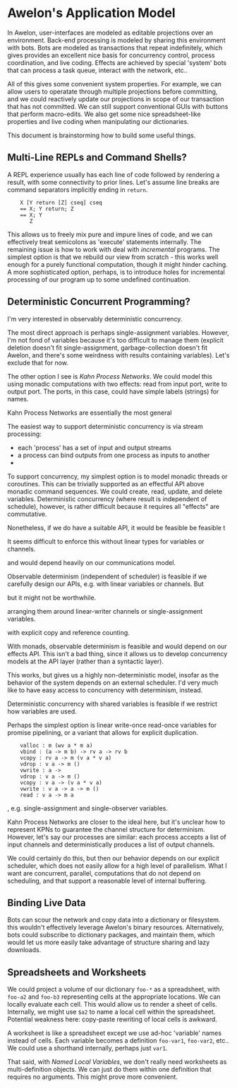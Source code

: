 
# Awelon's Application Model

In Awelon, user-interfaces are modeled as editable projections over an environment. Back-end processing is modeled by sharing this environment with bots. Bots are modeled as transactions that repeat indefinitely, which gives provides an excellent nice basis for concurrency control, process coordination, and live coding. Effects are achieved by special 'system' bots that can process a task queue, interact with the network, etc..

All of this gives some convenient system properties. For example, we can allow users to operatate through multiple projections before committing, and we could reactively update our projections in scope of our transaction that has not committed. We can still support conventional GUIs with buttons that perform macro-edits. We also get some nice spreadsheet-like properties and live coding when manipulating our dictionaries.

This document is brainstorming how to build some useful things.

## Multi-Line REPLs and Command Shells?

A REPL experience usually has each line of code followed by rendering a result, with some connectivity to prior lines. Let's assume line breaks are command separators implicitly ending in `return`.

        X [Y return [Z] cseq] cseq
        == X; Y return; Z
        == X; Y
           Z

This allows us to freely mix pure and impure lines of code, and we can effectively treat semicolons as 'execute' statements internally. The remaining issue is how to work with deal with *incremental* programs. The simplest option is that we rebuild our view from scratch - this works well enough for a purely functional computation, though it might hinder caching. A more sophisticated option, perhaps, is to introduce holes for incremental processing of our program up to some undefined continuation.

## Deterministic Concurrent Programming?

I'm very interested in observably deterministic concurrency.

The most direct approach is perhaps single-assignment variables. However, I'm not fond of variables because it's too difficult to manage them (explicit deletion doesn't fit single-assignment, garbage-collection doesn't fit Awelon, and there's some weirdness with results containing variables). Let's exclude that for now.

The other option I see is *Kahn Process Networks*. We could model this using monadic computations with two effects: read from input port, write to output port. The ports, in this case, could have simple labels (strings) for names. 

        




Kahn Process Networks are essentially the most general

The easiest way to support deterministic concurrency is via stream processing:

* each 'process' has a set of input and output streams
* a process can bind outputs from one process as inputs to another 
* 

To support concurrency, my simplest option is to model monadic threads or coroutines. This can be trivially supported as an effectful API above monadic command sequences. We could create, read, update, and delete variables. Deterministic concurrency (where result is independent of schedule), however, is rather difficult because it requires all "effects" are commutative.

Nonetheless, if we do have a suitable API, it would be feasible  be feasible t





 It seems difficult to enforce this without linear types for variables or channels.



 and would depend heavily on our communications model.



Observable determinism (independent of scheduler) is feasible if we carefully design our APIs, e.g. with linear variables or channels. But

 but it might not be worthwhile. 

arranging them around linear-writer channels or single-assignment variables.




 with explicit copy and reference counting.

With monads, observable determinism is feasible and would depend on our effects API. This isn't a bad thing, since it allows us to develop concurrency models at the API layer (rather than a syntactic layer). 


This works, but gives us a highly non-deterministic model, insofar as the behavior of the system depends on an external scheduler. I'd very much like to have easy access to concurrency with determinism, instead.

Deterministic concurrency with shared variables is feasible if we restrict how variables are used.

 Perhaps the simplest option is linear write-once read-once variables for promise pipelining, or a variant that allows for explicit duplication.

        valloc : m (wv a * m a)
        vbind : (a -> m b) -> rv a -> rv b
        vcopy : rv a -> m (v a * v a)
        vdrop : v a -> m ()
        vwrite : a -> 
        vdrop : v a -> m ()
        vcopy : v a -> (v a * v a)
        vwrite : v a -> a -> m ()
        read : v a -> m a
          



, e.g. single-assignment and single-observer variables. 

Kahn Process Networks are closer to the ideal here, but it's unclear how to represent KPNs to guarantee the channel structure for determinism. However, let's say our processes are similar: each process accepts a list of input channels and deterministically produces a list of output channels.




We could certainly do this, but then our behavior depends on our explicit scheduler, which does not easily allow for a high level of parallelism. What I want are concurrent, parallel, computations that do not depend on scheduling, and that support a reasonable level of internal buffering.




## Binding Live Data

Bots can scour the network and copy data into a dictionary or filesystem.  this wouldn't effectively leverage Awelon's binary resources. Alternatively, bots could subscribe to dictionary packages, and maintain them, which would let us more easily take advantage of structure sharing and lazy downloads.



## Spreadsheets and Worksheets

We could project a volume of our dictionary `foo-*` as a spreadsheet, with `foo-a2` and `foo-b3` representing cells at the appropriate locations. We can locally evaluate each cell. This would allow us to render a sheet of cells. Internally, we might use `$a2` to name a local cell within the spreadsheet. Potential weakness here: copy-paste rewriting of local cells is awkward.

A worksheet is like a spreadsheet except we use ad-hoc 'variable' names instead of cells. Each variable becomes a definition `foo-var1`, `foo-var2`, etc.. We could use a shorthand internally, perhaps just `var1`.

That said, with *Named Local Variables*, we don't really need worksheets as multi-definition objects. We can just do them within one definition that requires no arguments. This might prove more convenient.



